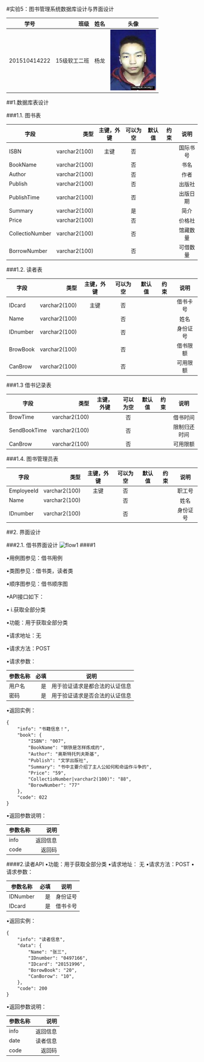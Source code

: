 #实验5：图书管理系统数据库设计与界面设计

|学号        | 班级  |  姓名  |头像|
| --------   | -----:  | :----:  |:----:  |
| 201510414222     | 15级软工二班   |   杨龙     |![flow1](../myself.jpg)|


##1.数据库表设计

###1.1. 图书表

|字段       | 类型  |  主键，外键  |可以为空|默认值|约束|说明|
| --------   | -----:  | :----:  |:----:  |:----:  |:----:  |:----:  |
|ISBN      | varchar2(100)  |  主键  |否 | | |国际书号|
|BookName      | varchar2(100)  |     |否 | | |书名|
|Author      | varchar2(100)  |     |否 | | |作者|
|Publish      | varchar2(100)  |     |否 | | |出版社|
|PublishTime      | varchar2(100)  |     |否 | | |出版日期|
|Summary     | varchar2(100)  |     |是 | | |简介|
|Price      | varchar2(100)  |     |否 | | |价格社|
|CollectioNumber      | varchar2(100)  |     |否 | | |馆藏数量|
|BorrowNumber     | varchar2(100)  |     |否 | | |可借数量|

###1.2. 读者表

|字段       | 类型  |  主键，外键  |可以为空|默认值|约束|说明|
| --------   | -----:  | :----:  |:----:  |:----:  |:----:  |:----:  |
|IDcard      | varchar2(100)  |  主键  |否 | | |借书卡号|
|Name      | varchar2(100)  |     |否 | | |姓名|
|IDnumber     | varchar2(100)  |     |否 | | |身份证号|
|BrowBook     | varchar2(100)  |     |否 | | |借书限额|
|CanBrow      | varchar2(100)  |     |否 | | |可用限额|

###1.3 借书记录表

|字段       | 类型  |  主键，外键  |可以为空|默认值|约束|说明|
| --------   | -----:  | :----:  |:----:  |:----:  |:----:  |:----:  |
|BrowTime    | varchar2(100)  |     |否 | | |借书时间|
|SendBookTime| varchar2(100)  |     |否 | | |限制归还时间|
|CanBrow     | varchar2(100)  |     |否 | | |可用限额|

###1.4. 图书管理员表


|字段       | 类型  |  主键，外键  |可以为空|默认值|约束|说明|
| --------   | -----:  | :----:  |:----:  |:----:  |:----:  |:----:  |
|EmployeeId     | varchar2(100)  |  主键  |否 | | |职工号|
|Name      | varchar2(100)  |     |否 | | |姓名|
|IDnumber     | varchar2(100)  |     |否 | | |身份证号|


##2. 界面设计

###2.1. 借书界面设计
![flow1](test5.jpg)
####1

•用例图参见：借书用例


•类图参见：借书类，读者类


•顺序图参见：借书顺序图


•API接口如下：

• i.获取全部分类


•功能：用于获取全部分类


•请求地址：无


•请求方法：POST


•请求参数：

|参数名称      | 必填  |  说明|
| --------   | -----:  | :----:  |
|用户名|是|用于验证请求是都合法的认证信息|
|密码|是|用于验证请求是否合法的认证信息|

 
•返回实例：
``` class
{
    "info": "书籍信息！",
    "book": {
        "ISBN": "007",
        "BookName": "钢铁是怎样炼成的",
        "Author": "奥斯特托列夫斯基",
        "Publish": "文学出版社",
        "Summary": "书中主要介绍了主人公如何和命运作斗争的",
        "Price": "59",
        "CollectioNumber|varchar2(100)": "88",
        "BorowNumber": "77"
    },
    "code": 022
}
```
•返回参数说明：

|参数名称      |   说明|
| --------   | -----:  |
|info|返回信息|
|code|返回码|

####2.读者API
•功能：用于获取全部分类
•请求地址： 无
•请求方法：POST
•请求参数：


|参数名称      | 必填  |  说明|
| --------   | -----:  | :----:  |
|IDNumber|是|身份证号|
|IDcard|是|借书卡号|

•返回实例：
```class
{
    "info": "读者信息",
    "data": {
        "Name": "张三",
        "IDnumber": "0497166",
        "IDcard": "20151996",
        "BorowBook": "20",
        "CanBorow": "10",
    },
    "code": 200
}
```
•返回参数说明：



|参数名称      |   说明|
| --------   | -----:  |
|info|返回信息|
|date|读者信息|
|code|返回码|
